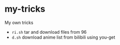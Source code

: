# my-tricks
My own tricks

* ```ri.sh``` tar and download files from 96
* ```d.sh``` download anime list from bilibili using you-get
